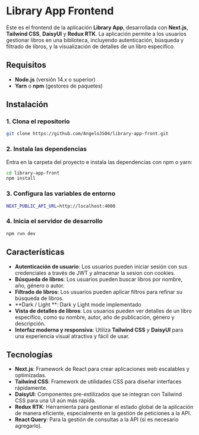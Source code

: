 # Library App Frontend

Este es el frontend de la aplicación **Library App**, desarrollada con **Next.js**, **Tailwind CSS**, **DaisyUI** y **Redux RTK**. La aplicación permite a los usuarios gestionar libros en una biblioteca, incluyendo autenticación, búsqueda y filtrado de libros, y la visualización de detalles de un libro específico.

## Requisitos

- **Node.js** (versión 14.x o superior)
- **Yarn** o **npm** (gestores de paquetes)

## Instalación

### 1. Clona el repositorio

```bash
git clone https://github.com/AngeloJS04/library-app-front.git
````
### 2. Instala las dependencias

Entra en la carpeta del proyecto e instala las dependencias con npm o yarn:

```bash
cd library-app-front
npm install
````
### 3. Configura las variables de entorno
```bash
NEXT_PUBLIC_API_URL=http://localhost:4000
````

### 4. Inicia el servidor de desarrollo
```bash
npm run dev
````
## Características

- **Autenticación de usuario**: Los usuarios pueden iniciar sesión con sus credenciales a través de JWT y almacenar la sesion con cookies.
- **Búsqueda de libros**: Los usuarios pueden buscar libros por nombre, año, género o autor.
- **Filtrado de libros**: Los usuarios pueden aplicar filtros para refinar su búsqueda de libros.
- **Dark / Light **: Dark y Light mode implementado
- **Vista de detalles de libros**: Los usuarios pueden ver detalles de un libro específico, como su nombre, autor, año de publicación, género y descripción.
- **Interfaz moderna y responsiva**: Utiliza **Tailwind CSS** y **DaisyUI** para una experiencia visual atractiva y fácil de usar.

## Tecnologías

- **Next.js**: Framework de React para crear aplicaciones web escalables y optimizadas.
- **Tailwind CSS**: Framework de utilidades CSS para diseñar interfaces rápidamente.
- **DaisyUI**: Componentes pre-estilizados que se integran con Tailwind CSS para una UI aún más rápida.
- **Redux RTK**: Herramienta para gestionar el estado global de la aplicación de manera eficiente, especialmente en la gestión de peticiones a la API.
- **React Query**: Para la gestión de consultas a la API (si es necesario agregarlo).
  
